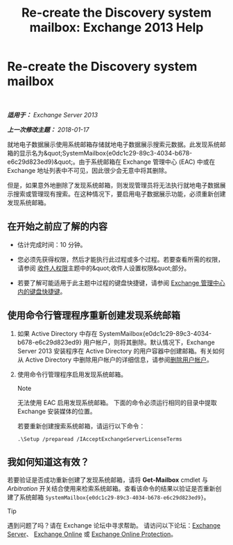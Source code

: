﻿---
title: 'Re-create the Discovery system mailbox: Exchange 2013 Help'
TOCTitle: Re-create the Discovery system mailbox
ms:assetid: 5ae8426b-5661-4ecb-99c4-cdd342107fb1
ms:mtpsurl: https://technet.microsoft.com/zh-cn/library/Gg588318(v=EXCHG.150)
ms:contentKeyID: 50490637
ms.date: 05/21/2018
mtps_version: v=EXCHG.150
ms.translationtype: MT
---

# Re-create the Discovery system mailbox

 

_**适用于：** Exchange Server 2013_

_**上一次修改主题：** 2018-01-17_

就地电子数据展示使用系统邮箱存储就地电子数据展示搜索元数据。此发现系统邮箱的显示名为\&quot;SystemMailbox{e0dc1c29-89c3-4034-b678-e6c29d823ed9}\&quot;。由于系统邮箱在 Exchange 管理中心 (EAC) 中或在 Exchange 地址列表中不可见，因此很少会无意中将其删除。

但是，如果意外地删除了发现系统邮箱，则发现管理员将无法执行就地电子数据展示搜索或管理现有搜索。在这种情况下，要启用电子数据展示功能，必须重新创建发现系统邮箱。

## 在开始之前应了解的内容

  - 估计完成时间：10 分钟。

  - 您必须先获得权限，然后才能执行此过程或多个过程。若要查看所需的权限，请参阅 [收件人权限](recipients-permissions-exchange-2013-help.md)主题中的\&quot;收件人设置权限\&quot;部分。

  - 若要了解可能适用于此主题中过程的键盘快捷键，请参阅 [Exchange 管理中心内的键盘快捷键](keyboard-shortcuts-in-the-exchange-admin-center-exchange-online-protection-help.md)。

## 使用命令行管理程序重新创建发现系统邮箱

1.  如果 Active Directory 中存在 SystemMailbox{e0dc1c29-89c3-4034-b678-e6c29d823ed9} 用户帐户，则将其删除。默认情况下，Exchange Server 2013 安装程序在 Active Directory 的用户容器中创建邮箱。有关如何从 Active Directory 中删除用户帐户的详细信息，请参阅[删除用户帐户](https://go.microsoft.com/fwlink/p/?linkid=215850)。

2.  使用命令行管理程序启用发现系统邮箱。
    
    > [!NOTE]
    > 无法使用 EAC 启用发现系统邮箱。
    > 下面的命令必须运行相同的目录中提取 Exchange 安装媒体的位置。
    
    若要重新创建搜索系统邮箱，请运行以下命令：
    
        .\Setup /preparead /IAcceptExchangeServerLicenseTerms

## 我如何知道这有效？

若要验证是否成功重新创建了发现系统邮箱，请将 **Get-Mailbox** cmdlet 与 *Arbitration* 开关结合使用来检索系统邮箱。查看该命令的结果以验证是否重新创建了系统邮箱 `SystemMailbox{e0dc1c29-89c3-4034-b678-e6c29d823ed9}`。

> [!tip]
> 遇到问题了吗？请在 Exchange 论坛中寻求帮助。 请访问以下论坛：<a href="https://go.microsoft.com/fwlink/p/?linkid=60612">Exchange Server</a>、 <a href="https://go.microsoft.com/fwlink/p/?linkid=267542">Exchange Online</a> 或 <a href="https://go.microsoft.com/fwlink/p/?linkid=285351">Exchange Online Protection</a>。

